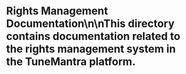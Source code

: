 # Rights Management Documentation\n\nThis directory contains documentation related to the rights management system in the TuneMantra platform.
